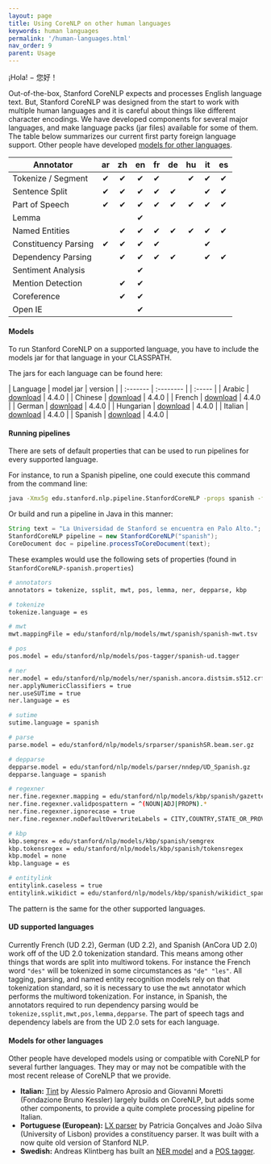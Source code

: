 ```yaml
---
layout: page
title: Using CoreNLP on other human languages
keywords: human languages
permalink: '/human-languages.html'
nav_order: 9
parent: Usage
---
```


¡Hola! − 您好！

Out-of-the-box, Stanford CoreNLP expects and processes English language text. But, Stanford CoreNLP was designed from the start to work with multiple human languages and it is careful about things like different character encodings. We have developed components for several major languages, and make language packs (jar files) available for some of them. The table below summarizes our current first party foreign language support. Other people have developed [models for other languages](#models-for-other-languages).

| Annotator | ar | zh | en | fr | de | hu | it | es |
| --------------- |:---:|:---:|:---:|:---:|:---:|:---:|:---:|:---:|
| Tokenize / Segment | ✔ | ✔  | ✔ | ✔  |     | ✔ | ✔ | ✔ |
| Sentence Split | ✔ | ✔  | ✔ | ✔  | ✔ |  | ✔ | ✔  |
| Part of Speech | ✔ | ✔  | ✔ | ✔  | ✔ | ✔ | ✔  | ✔ |
| Lemma |   |   | ✔ |   |   |    |  |  |
| Named Entities |   | ✔  | ✔ | ✔ | ✔ | ✔ | ✔ | ✔ |
| Constituency Parsing | ✔ | ✔  | ✔ | ✔ |  |  | ✔  |  |
| Dependency Parsing |    | ✔  | ✔ | ✔ | ✔ |     | ✔ | ✔  |
| Sentiment Analysis |    |    | ✔ |  |  |     |  |  |
| Mention Detection |    | ✔  | ✔ |  |  |     |  |  |
| Coreference |    | ✔  | ✔ |  |  |     |  |  |
| Open IE |    |   | ✔ |  |  |     |  |  |

#### Models

To run Stanford CoreNLP on a supported language, you have to include the models jar for that language in your CLASSPATH.

The jars for each language can be found here:

| Language | model jar | version |
| :------- | :-------- | | :----- |
| Arabic  | [download](https://nlp.stanford.edu/software/stanford-corenlp-4.4.0-models-arabic.jar) | 4.4.0 |
| Chinese | [download](https://nlp.stanford.edu/software/stanford-corenlp-4.4.0-models-chinese.jar) | 4.4.0 |
| French | [download](https://nlp.stanford.edu/software/stanford-corenlp-4.4.0-models-french.jar) | 4.4.0 |
| German | [download](https://nlp.stanford.edu/software/stanford-corenlp-4.4.0-models-german.jar) | 4.4.0 |
| Hungarian | [download](https://nlp.stanford.edu/software/stanford-corenlp-4.4.0-models-hungarian.jar) | 4.4.0 |
| Italian | [download](https://nlp.stanford.edu/software/stanford-corenlp-4.4.0-models-italian.jar) | 4.4.0 |
| Spanish | [download](https://nlp.stanford.edu/software/stanford-corenlp-4.4.0-models-spanish.jar) | 4.4.0 |

#### Running pipelines

There are sets of default properties that can be used to run pipelines for every supported language.

For instance, to run a Spanish pipeline, one could execute this command from the command line:

```sh
java -Xmx5g edu.stanford.nlp.pipeline.StanfordCoreNLP -props spanish -file example.txt
```

Or build and run a pipeline in Java in this manner:

```java
String text = "La Universidad de Stanford se encuentra en Palo Alto.";
StanfordCoreNLP pipeline = new StanfordCoreNLP("spanish");
CoreDocument doc = pipeline.processToCoreDocument(text);
```

These examples would use the following sets of properties (found in `StanfordCoreNLP-spanish.properties`)

```sh
# annotators
annotators = tokenize, ssplit, mwt, pos, lemma, ner, depparse, kbp

# tokenize
tokenize.language = es

# mwt
mwt.mappingFile = edu/stanford/nlp/models/mwt/spanish/spanish-mwt.tsv

# pos
pos.model = edu/stanford/nlp/models/pos-tagger/spanish-ud.tagger

# ner
ner.model = edu/stanford/nlp/models/ner/spanish.ancora.distsim.s512.crf.ser.gz
ner.applyNumericClassifiers = true
ner.useSUTime = true
ner.language = es

# sutime
sutime.language = spanish

# parse
parse.model = edu/stanford/nlp/models/srparser/spanishSR.beam.ser.gz

# depparse
depparse.model = edu/stanford/nlp/models/parser/nndep/UD_Spanish.gz
depparse.language = spanish

# regexner
ner.fine.regexner.mapping = edu/stanford/nlp/models/kbp/spanish/gazetteers/kbp_regexner_mapping_sp.tag
ner.fine.regexner.validpospattern = ^(NOUN|ADJ|PROPN).*
ner.fine.regexner.ignorecase = true
ner.fine.regexner.noDefaultOverwriteLabels = CITY,COUNTRY,STATE_OR_PROVINCE

# kbp
kbp.semgrex = edu/stanford/nlp/models/kbp/spanish/semgrex
kbp.tokensregex = edu/stanford/nlp/models/kbp/spanish/tokensregex
kbp.model = none
kbp.language = es

# entitylink
entitylink.caseless = true
entitylink.wikidict = edu/stanford/nlp/models/kbp/spanish/wikidict_spanish.tsv
```

The pattern is the same for the other supported languages.

#### UD supported languages

Currently French (UD 2.2), German (UD 2.2), and Spanish (AnCora UD 2.0) work off of the UD 2.0 tokenization standard. This means among other things that words are split into multiword tokens. For instance the French word `"des"` will be tokenized in some circumstances as `"de" "les"`. All tagging, parsing, and named entity recognition models rely on that tokenization standard, so it is necessary to use the `mwt` annotator which performs the multiword tokenization. For instance, in Spanish, the annotators required to run dependency parsing would be `tokenize,ssplit,mwt,pos,lemma,depparse`. The part of speech tags and dependency labels are from the UD 2.0 sets for each language.

#### Models for other languages

Other people have developed models using or compatible with CoreNLP for several further languages. They may or may not be compatible with the most recent release of CoreNLP that we provide.

* **Italian:** [Tint](http://tint.fbk.eu/) by Alessio Palmero Aprosio and Giovanni Moretti (Fondazione Bruno Kessler) largely builds on CoreNLP, but adds some other components, to provide a quite complete processing pipeline for Italian.
* **Portuguese (European):** [LX parser](http://lxcenter.di.fc.ul.pt/tools/en/LXParserEN.html) by Patricia Gonçalves and João Silva (University of Lisbon)  provides a constituency parser. It was built with a now quite old version of Stanford NLP.
* **Swedish:** Andreas Klintberg has built an [NER model](https://medium.com/@klintcho/training-a-swedish-ner-model-for-stanford-corenlp-part-2-20a0cfd801dd#.vnow3swam) and a [POS tagger](https://medium.com/@klintcho/training-a-swedish-pos-tagger-for-stanford-corenlp-546e954a8ee7#.ms2ym1he3).
